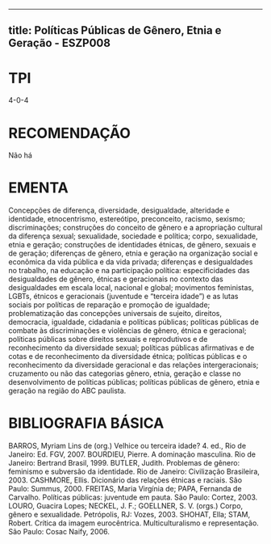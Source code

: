 
---
title: Políticas Públicas de Gênero, Etnia e Geração - ESZP008 
---

# TPI

4-0-4

# RECOMENDAÇÃO

Não há

# EMENTA

Concepções de diferença, diversidade, desigualdade, alteridade e identidade, etnocentrismo, estereótipo, preconceito, racismo, sexismo; discriminações; construções do conceito de gênero e a apropriação cultural da diferença sexual; sexualidade, sociedade e política; corpo, sexualidade, etnia e geração; construções de identidades étnicas, de gênero, sexuais e de geração; diferenças de gênero, etnia e geração na organização social e econômica da vida pública e da vida privada; diferenças e desigualdades no trabalho, na educação e na participação política: especificidades das desigualdades de gênero, étnicas e geracionais no contexto das desigualdades em escala local, nacional e global; movimentos feministas, LGBTs, étnicos e geracionais (juventude e “terceira idade”) e as lutas sociais por políticas de reparação e promoção de igualdade; problematização das concepções universais de sujeito, direitos, democracia, igualdade, cidadania e políticas públicas; políticas públicas de combate às discriminações e violências de gênero, étnica e geracional; políticas públicas sobre direitos sexuais e reprodutivos e de reconhecimento da diversidade sexual; políticas públicas afirmativas e de cotas e de reconhecimento da diversidade étnica; políticas públicas e o reconhecimento da diversidade geracional e das relações intergeracionais; cruzamento ou não das categorias gênero, etnia, geração e classe no desenvolvimento de políticas públicas; políticas públicas de gênero, etnia e geração na região do ABC paulista.

# BIBLIOGRAFIA BÁSICA

BARROS, Myriam Lins de (org.) Velhice ou terceira idade? 4. ed., Rio de Janeiro: Ed. FGV, 2007.
BOURDIEU, Pierre. A dominação masculina. Rio de Janeiro: Bertrand Brasil, 1999. BUTLER, Judith. Problemas de gênero: feminismo e subversão da identidade. Rio de Janeiro: Civilização Brasileira, 2003.
CASHMORE, Ellis. Dicionário das relações étnicas e raciais. São Paulo: Summus, 2000.
FREITAS, Maria Virgínia de; PAPA, Fernanda de Carvalho. Políticas públicas: juventude em pauta. São Paulo: Cortez, 2003.
LOURO, Guacira Lopes; NECKEL, J. F.; GOELLNER, S. V. (orgs.) Corpo, gênero e sexualidade. Petrópolis, RJ: Vozes, 2003.
SHOHAT, Ella; STAM, Robert. Crítica da imagem eurocêntrica. Multiculturalismo e representação. São Paulo: Cosac Naify, 2006.
        